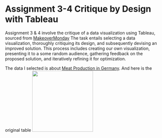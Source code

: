 # Assignment 3-4 Critique by Design with Tableau

Assignment 3 & 4 involve the critique of a data visualization using Tableau, sourced from [MakeoverMonday](https://www.makeovermonday.co.uk/data/) 
The task entails selecting a data visualization, thoroughly critiquing its design, and subsequently devising an improved solution. This process includes creating our own visualization, presenting it to a some random audience, gathering feedback on the proposed solution, and iteratively refining it for optimization.

The data I selected is about [Meat Production in Germany](https://www.destatis.de/EN/Press/2023/02/PE23_051_413.html). 
And here is the original table
<img src="MeatProduction.jpg" width="200"/>
